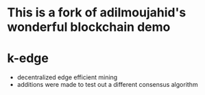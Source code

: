 
# This is a fork of adilmoujahid's wonderful blockchain demo
# k-edge
  - decentralized edge efficient mining
  - additions were made to test out a different consensus algorithm
